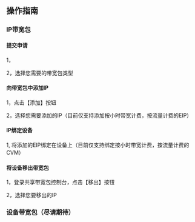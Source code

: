## 操作指南
### IP带宽包
#### 提交申请
1，

2，选择您需要的带宽包类型
#### 向带宽包中添加IP
1，点击【添加】按钮

2，选择您需要添加的IP（目前仅支持添加按小时带宽计费，按流量计费的EIP）
#### IP绑定设备
1, 将添加的EIP绑定在设备上（目前仅支持绑定按小时带宽计费，按流量计费的CVM）
#### 将设备移出带宽包
1，登录共享带宽包控制台，点击【移出】按钮

2，选择您要移出的IP

### 设备带宽包（尽请期待）



